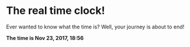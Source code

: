 # The real time clock!

Ever wanted to know what the time is? Well, your journey is about to end!

**The time is Nov 23, 2017, 18:56**